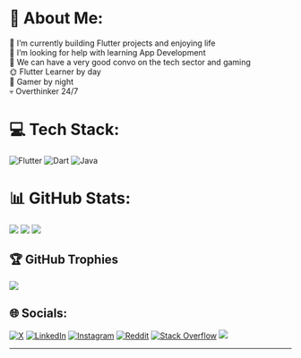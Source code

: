 # 💫 About Me:
🔭 I’m currently building Flutter projects and enjoying life<br>🤝 I’m looking for help with learning App Development<br>💬 We can have a very good convo on the tech sector and gaming<br>🌞 Flutter Learner by day <br>🌃 Gamer by night <br>💀 Overthinker 24/7 

# 💻 Tech Stack:
![Flutter](https://img.shields.io/badge/Flutter-%2302569B.svg?style=plastic&logo=Flutter&logoColor=white) ![Dart](https://img.shields.io/badge/dart-%230175C2.svg?style=plastic&logo=dart&logoColor=white) ![Java](https://img.shields.io/badge/java-%23ED8B00.svg?style=plastic&logo=openjdk&logoColor=white)

# 📊 GitHub Stats:
![](https://github-readme-stats.vercel.app/api?username=CPT-Dawn&theme=dark&hide_border=true&include_all_commits=false&count_private=true)
![](https://github-readme-streak-stats.herokuapp.com/?user=CPT-Dawn&theme=dark&hide_border=true)
![](https://github-readme-stats.vercel.app/api/top-langs/?username=CPT-Dawn&theme=dark&hide_border=true&include_all_commits=false&count_private=true&layout=compact)

## 🏆 GitHub Trophies
![](https://github-profile-trophy.vercel.app/?username=CPT-Dawn&theme=darkhub&no-frame=true&no-bg=false&margin-w=4)

## 🌐 Socials:
[![X](https://img.shields.io/badge/X-black.svg?logo=X&logoColor=white)](https://x.com/CPT_Dawn) [![LinkedIn](https://img.shields.io/badge/LinkedIn-%230077B5.svg?logo=linkedin&logoColor=white)](https://linkedin.com/in/cpt-swastik) [![Instagram](https://img.shields.io/badge/Instagram-%23E4405F.svg?logo=Instagram&logoColor=white)](https://instagram.com/cpt._.swastik) [![Reddit](https://img.shields.io/badge/Reddit-%23FF4500.svg?logo=Reddit&logoColor=white)](https://reddit.com/user/Mr_DawnSP) [![Stack Overflow](https://img.shields.io/badge/-Stackoverflow-FE7A16?logo=stack-overflow&logoColor=white)](https://stackoverflow.com/users/24292489)  [![](https://visitcount.itsvg.in/api?id=CPT-Dawn&icon=5&color=6)](https://visitcount.itsvg.in)

---
<!-- Proudly created with GPRM ( https://gprm.itsvg.in ) -->

